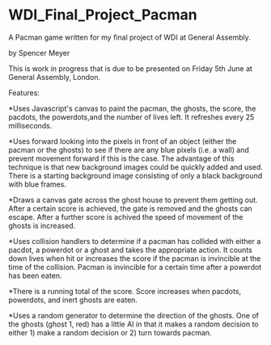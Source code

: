# WDI_Final_Project_Pacman
A Pacman game written for my final project of WDI at General Assembly. 

by Spencer Meyer

This is work in progress that is due to be presented on Friday 5th June at General Assembly, London.

Features:

*Uses Javascript's canvas to paint the pacman, the ghosts, the score, the pacdots, the powerdots,and the number of lives left.  It refreshes every 25 milliseconds.

*Uses forward looking into the pixels in front of an object (either the pacman or the ghosts) to see if there are any blue pixels (i.e. a wall) and prevent movement forward if this is the case.  The advantage of this technique is that new background images could be quickly added and used.  There is a starting background image consisting of only a black background with blue frames.

*Draws a canvas gate across the ghost house to prevent them getting out.  After a certain score is achieved, the gate is removed and the ghosts can escape.  After a further score is achived the speed of movement of the ghosts is increased.

*Uses collision handlers to determine if a pacman has collided with either a pacdot, a powerdot or a ghost and takes the appropriate action.  It counts down lives when hit or increases the score if the pacman is invincible at the time of the collision.  Pacman is invincible for a certain time after a powerdot has been eaten.

*There is a running total of the score.  Score increases when pacdots, powerdots, and inert ghosts are eaten.

*Uses a random generator to determine the direction of the ghosts.  One of the ghosts (ghost 1, red) has a little AI in that it makes a random decision to either 1) make a random decision or 2) turn towards pacman.



